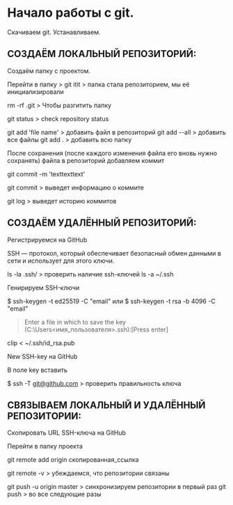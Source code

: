 # Начало работы с git.

Скачиваем git. Устанавливаем.

## СОЗДАЁМ ЛОКАЛЬНЫЙ РЕПОЗИТОРИЙ:

Создаём папку с проектом.

Перейти в папку > git itit > папка стала репозиторием, мы её инициализировали

rm -rf .git > Чтобы разгитить папку 

git status > check repository status

git add 'file name' > добавить файл в репозиторий
git add --all > добавить все файлы
git add . > добавить всю папку

После сохранения (после каждого изменения файла его вновь нужно сохранять) файла в репозиторий добавляем коммит

git commit -m 'texttexttext'

git commit > выведет информацию о коммите

git log > выведет историю коммитов




## СОЗДАЁМ УДАЛЁННЫЙ РЕПОЗИТОРИЙ:

Регистрируемся на GitHub

SSH — протокол, который обеспечивает безопасный обмен данными в сети и использует для этого ключи.

ls -la .ssh/ > проверить наличие ssh-ключей
ls -a ~/.ssh

Генирируем SSH-ключи

$ ssh-keygen -t ed25519 -C "email"
или
$ ssh-keygen -t rsa -b 4096 -C "email"

> Enter a file in which to save the key (C:\Users\<имя_пользователя>\.ssh\):[Press enter]

clip < ~/.ssh/id_rsa.pub

New SSH-key на GitHub

В поле key вставить

$ ssh -T git@github.com > проверить правильность ключа


## СВЯЗЫВАЕМ ЛОКАЛЬНЫЙ И УДАЛЁННЫЙ РЕПОЗИТОРИИ:

Скопировать URL SSH-ключа на GitHub

Перейти в папку проекта

git remote add origin скопированная_ссылка

git remote -v > убеждаемся, что репозитории связаны

git push -u origin master > синхронизируем репозитории в первый раз
git push > во все следующие разы



